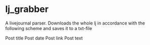 # lj_grabber
A livejournal parser. Downloads the whole lj in accordance with the following scheme and saves it to a txt-file

Post title
Post date
Post link
Post text
